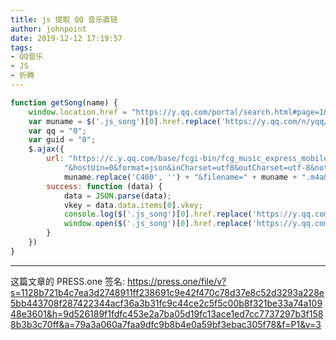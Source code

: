 ```yaml
---
title: js 提取 QQ 音乐直链
author: johnpoint
date: 2019-12-12 17:19:57
tags:
- QQ音乐
- JS
- 折腾
---
```

```js
function getSong(name) {
    window.location.href = "https://y.qq.com/portal/search.html#page=1&searchid=1&remoteplace=txt.yqq.top&t=song&w=" + name;
    var muname = $('.js_song')[0].href.replace('https://y.qq.com/n/yqq/song/', 'C400').replace('.html', '');
    var qq = "0";
    var guid = "0";
    $.ajax({
        url: "https://c.y.qq.com/base/fcgi-bin/fcg_music_express_mobile3.fcg?g_tk=0&loginUin=" + qq +
            "&hostUin=0&format=json&inCharset=utf8&outCharset=utf-8&notice=0&platform=yqq&needNewCode=0&cid=205361747&uin=" + qq + "&songmid=" +
            muname.replace('C400', '') + "&filename=" + muname + ".m4a&guid=" + guid,
        success: function (data) {
            data = JSON.parse(data);
            vkey = data.data.items[0].vkey;
            console.log($('.js_song')[0].href.replace('https://y.qq.com/n/yqq/song/', 'http://isure.stream.qqmusic.qq.com/C400').replace('.html', '.m4a?guid=' + guid + '&vkey=' + vkey + '&uin=' + qq + '&fromtag=66'))
            window.open($('.js_song')[0].href.replace('https://y.qq.com/n/yqq/song/', 'http://isure.stream.qqmusic.qq.com/C400').replace('.html', '.m4a?guid=' + guid + '&vkey=' + vkey + '&uin=' + qq + '&fromtag=66'))
        }
    })
}
```
----
这篇文章的 PRESS.one 签名:
https://press.one/file/v?s=1128b721b4c7ea3d2748911ff238691c9e42f470c78d37e8c52d3293a228e5bb443708f287422344acf36a3b31fc9c44ce2c5f5c00b8f321be33a74a10948e3601&h=9d526189f1fdfc453e2a7ba05d19fc13ace1ed7cc7737297b3f1588b3b3c70ff&a=79a3a060a7faa9dfc9b8b4e0a59bf3ebac305f78&f=P1&v=3
